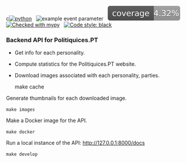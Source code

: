 c[![python](https://img.shields.io/badge/Python-3.9-3776AB.svg?style=flat&logo=python&logoColor=white)](https://www.python.org)
&nbsp;
![example event parameter](https://github.com/politiquices/politiquices-api/actions/workflows/code_checks.yml/badge.svg?event=pull_request)
&nbsp;
![code coverage](https://raw.githubusercontent.com/politiquices/politiquices-api/coverage-badge/coverage.svg?raw=true)
&nbsp;
[![Checked with mypy](http://www.mypy-lang.org/static/mypy_badge.svg)](http://mypy-lang.org/)
&nbsp;
[![Code style: black](https://img.shields.io/badge/code%20style-black-000000.svg)](https://github.com/psf/black)

### Backend API for Politiquices.PT 

- Get info for each personality.
- Compute statistics for the Politiquices.PT website.
- Download images associated with each personality, parties.

  
    make cache

Generate thumbnails for each downloaded image.

    make images

Make a Docker image for the API.

    make docker


Run a local instance of the API: http://127.0.0.1:8000/docs

    make develop
